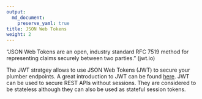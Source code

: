 ```yaml
---
output: 
  md_document:
    preserve_yaml: true
title: JSON Web Tokens
weight: 2
---
```


“JSON Web Tokens are an open, industry standard RFC 7519 method for
representing claims securely between two parties.” (jwt.io)

The JWT stratgey allows to use JSON Web Tokens (JWT) to secure your
plumber endpoints. A great introduction to JWT can be found
[here](https://jwt.io/introduction/). JWT can be used to secure REST
APIs without sessions. They are considered to be stateless although they
can also be used as stateful session tokens.
